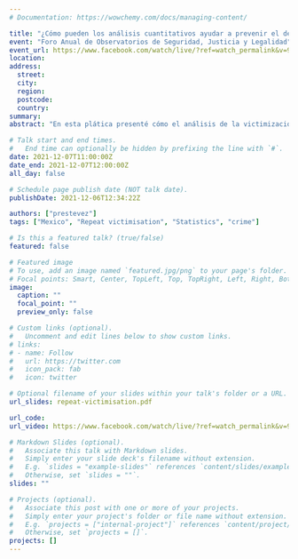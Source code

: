 ```yaml
---
# Documentation: https://wowchemy.com/docs/managing-content/

title: "¿Cómo pueden los análisis cuantitativos ayudar a prevenir el delito?"
event: "Foro Anual de Observatorios de Seguridad, Justicia y Legalidad"
event_url: https://www.facebook.com/watch/live/?ref=watch_permalink&v=977265709813238
location:
address:
  street:
  city:
  region:
  postcode:
  country:
summary:
abstract: "En esta plática presenté cómo el análisis de la victimización repetida puede contribuir a diseñar mejores estrategias de prevención del delito."

# Talk start and end times.
#   End time can optionally be hidden by prefixing the line with `#`.
date: 2021-12-07T11:00:00Z
date_end: 2021-12-07T12:00:00Z
all_day: false

# Schedule page publish date (NOT talk date).
publishDate: 2021-12-06T12:34:22Z

authors: ["prestevez"]
tags: ["Mexico", "Repeat victimisation", "Statistics", "crime"]

# Is this a featured talk? (true/false)
featured: false

# Featured image
# To use, add an image named `featured.jpg/png` to your page's folder.
# Focal points: Smart, Center, TopLeft, Top, TopRight, Left, Right, BottomLeft, Bottom, BottomRight.
image:
  caption: ""
  focal_point: ""
  preview_only: false

# Custom links (optional).
#   Uncomment and edit lines below to show custom links.
# links:
# - name: Follow
#   url: https://twitter.com
#   icon_pack: fab
#   icon: twitter

# Optional filename of your slides within your talk's folder or a URL.
url_slides: repeat-victimisation.pdf

url_code:
url_video: https://www.facebook.com/watch/live/?ref=watch_permalink&v=977265709813238

# Markdown Slides (optional).
#   Associate this talk with Markdown slides.
#   Simply enter your slide deck's filename without extension.
#   E.g. `slides = "example-slides"` references `content/slides/example-slides.md`.
#   Otherwise, set `slides = ""`.
slides: ""

# Projects (optional).
#   Associate this post with one or more of your projects.
#   Simply enter your project's folder or file name without extension.
#   E.g. `projects = ["internal-project"]` references `content/project/deep-learning/index.md`.
#   Otherwise, set `projects = []`.
projects: []
---
```

